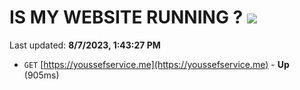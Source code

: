 # IS MY WEBSITE RUNNING ? [![](https://img.shields.io/static/v1?label=Sponsor&message=%E2%9D%A4&logo=GitHub&color=%23fe8e86)](https://github.com/sponsors/<username>)

Last updated: **8/7/2023, 1:43:27 PM**

- `GET` [https://youssefservice.me](https://youssefservice.me) - **Up** (905ms)
